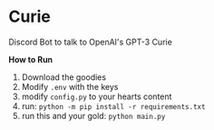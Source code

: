 # Curie
Discord Bot to talk to OpenAI's GPT-3 Curie

__How to Run__
1. Download the goodies
2. Modify `.env` with the keys
3. modify `config.py` to your hearts content
4. run: `python -m pip install -r requirements.txt`
5. run this and your gold: `python main.py`
